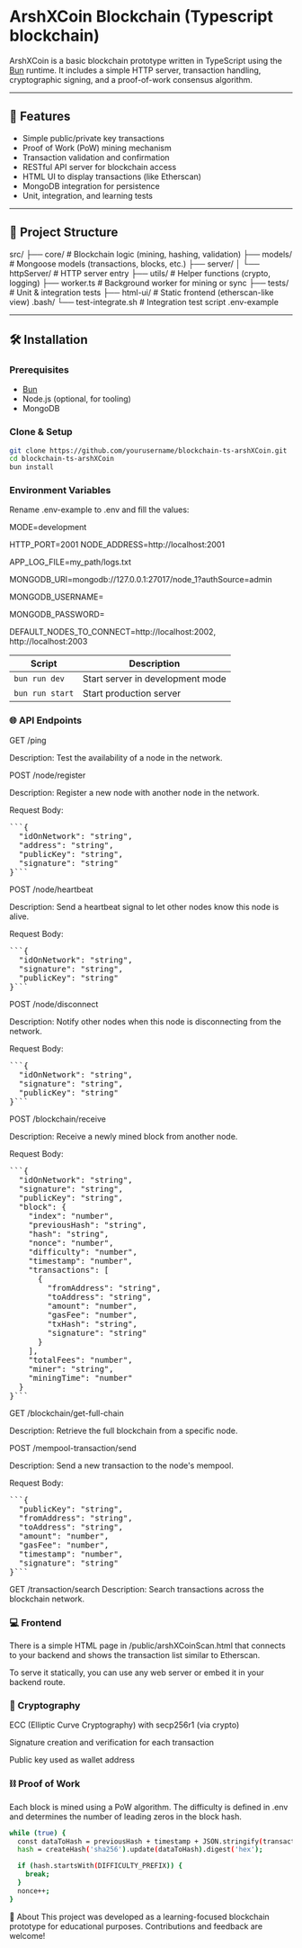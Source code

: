 # ArshXCoin Blockchain (Typescript blockchain)

ArshXCoin is a basic blockchain prototype written in TypeScript using the [Bun](https://bun.sh) runtime. It includes a
simple HTTP server, transaction handling, cryptographic signing, and a proof-of-work consensus algorithm.

---

## 🚀 Features

- Simple public/private key transactions
- Proof of Work (PoW) mining mechanism
- Transaction validation and confirmation
- RESTful API server for blockchain access
- HTML UI to display transactions (like Etherscan)
- MongoDB integration for persistence
- Unit, integration, and learning tests

---

## 📁 Project Structure

src/ ├── core/ # Blockchain logic (mining, hashing, validation) ├── models/ # Mongoose models (transactions, blocks,
etc.) ├── server/ │ └── httpServer/ # HTTP server entry ├── utils/ # Helper functions (crypto, logging) ├── worker.ts #
Background worker for mining or sync ├── tests/ # Unit & integration tests ├── html-ui/ # Static frontend
(etherscan-like view) .bash/ └── test-integrate.sh # Integration test script .env-example

---

## 🛠 Installation

### Prerequisites

- [Bun](https://bun.sh/)
- Node.js (optional, for tooling)
- MongoDB

### Clone & Setup

```bash
git clone https://github.com/yourusername/blockchain-ts-arshXCoin.git
cd blockchain-ts-arshXCoin
bun install
```

### Environment Variables

Rename .env-example to .env and fill the values:

MODE=development

HTTP_PORT=2001 NODE_ADDRESS=http://localhost:2001

APP_LOG_FILE=my_path/logs.txt

MONGODB_URI=mongodb://127.0.0.1:27017/node_1?authSource=admin

MONGODB_USERNAME=

MONGODB_PASSWORD=

DEFAULT_NODES_TO_CONNECT=http://localhost:2002, http://localhost:2003

| Script          | Description                      |
| --------------- | -------------------------------- |
| `bun run dev`   | Start server in development mode |
| `bun run start` | Start production server          |

### 🌐 API Endpoints

GET /ping

Description: Test the availability of a node in the network.

POST /node/register

Description: Register a new node with another node in the network.

Request Body:

<pre>```{
  "idOnNetwork": "string",
  "address": "string",
  "publicKey": "string",
  "signature": "string"
}```</pre>

POST /node/heartbeat

Description: Send a heartbeat signal to let other nodes know this node is alive.

Request Body:

<pre>```{
  "idOnNetwork": "string",
  "signature": "string",
  "publicKey": "string"
}```</pre>

POST /node/disconnect

Description: Notify other nodes when this node is disconnecting from the network.

Request Body:

<pre>```{
  "idOnNetwork": "string",
  "signature": "string",
  "publicKey": "string"
}```</pre>

POST /blockchain/receive

Description: Receive a newly mined block from another node.

Request Body:

<pre>```{
  "idOnNetwork": "string",
  "signature": "string",
  "publicKey": "string",
  "block": {
    "index": "number",
    "previousHash": "string",
    "hash": "string",
    "nonce": "number",
    "difficulty": "number",
    "timestamp": "number",
    "transactions": [
      {
        "fromAddress": "string",
        "toAddress": "string",
        "amount": "number",
        "gasFee": "number",
        "txHash": "string",
        "signature": "string"
      }
    ],
    "totalFees": "number",
    "miner": "string",
    "miningTime": "number"
  }
}```</pre>

GET /blockchain/get-full-chain

Description: Retrieve the full blockchain from a specific node.

POST /mempool-transaction/send

Description: Send a new transaction to the node's mempool.

Request Body:

<pre>```{
  "publicKey": "string",
  "fromAddress": "string",
  "toAddress": "string",
  "amount": "number",
  "gasFee": "number",
  "timestamp": "number",
  "signature": "string"
}```</pre>

GET /transaction/search Description: Search transactions across the blockchain network.

### 💻 Frontend

There is a simple HTML page in /public/arshXCoinScan.html that connects to your backend and shows the transaction list
similar to Etherscan.

To serve it statically, you can use any web server or embed it in your backend route.

### 🔐 Cryptography

ECC (Elliptic Curve Cryptography) with secp256r1 (via crypto)

Signature creation and verification for each transaction

Public key used as wallet address

### ⛓ Proof of Work

Each block is mined using a PoW algorithm. The difficulty is defined in .env and determines the number of leading zeros
in the block hash.

```bash
while (true) {
  const dataToHash = previousHash + timestamp + JSON.stringify(transactions) + nonce;
  hash = createHash('sha256').update(dataToHash).digest('hex');

  if (hash.startsWith(DIFFICULTY_PREFIX)) {
    break;
  }
  nonce++;
}
```

🙋 About This project was developed as a learning-focused blockchain prototype for educational purposes. Contributions
and feedback are welcome!
